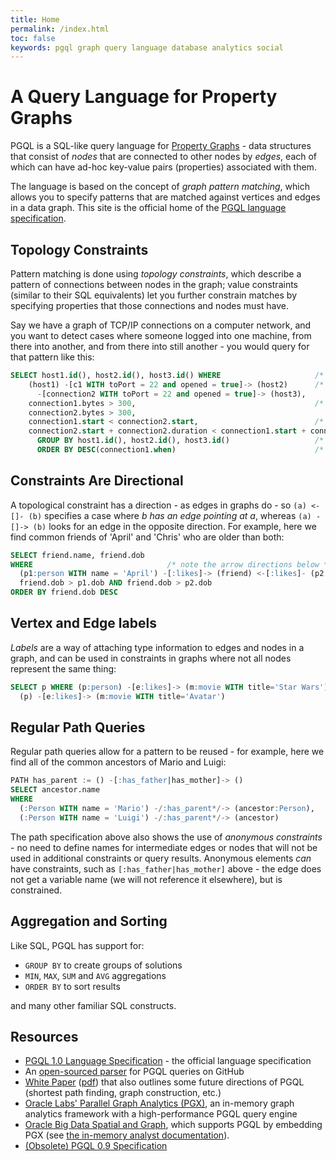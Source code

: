```yaml
---
title: Home
permalink: /index.html
toc: false
keywords: pgql graph query language database analytics social
---
```


A Query Language for Property Graphs
====================================

PGQL is a SQL-like query language for [Property Graphs](https://github.com/tinkerpop/blueprints/wiki/Property-Graph-Model) - data structures that consist of *nodes* that are connected to other nodes by *edges*, each of which can have ad-hoc key-value pairs (properties) associated with them.

The language is based on the concept of *graph pattern matching*, which allows you to specify patterns that are matched against vertices and edges in a data graph.  This site is the official home of the [PGQL language specification](spec/1.0/).


Topology Constraints
--------------------

Pattern matching is done using *topology constraints*, which describe a pattern of connections between nodes
in the graph;  value constraints (similar to their SQL equivalents) let you further constrain matches by specifying
properties that those connections and nodes must have.

Say we have a graph of TCP/IP connections on a computer network, and you want to detect cases where someone logged into
one machine, from there into another, and from there into still another - you would query for that pattern like this:

```sql
SELECT host1.id(), host2.id(), host3.id() WHERE                     /* choose what to return */
    (host1) -[c1 WITH toPort = 22 and opened = true]-> (host2)      /* topology must match this pattern */
      -[connection2 WITH toPort = 22 and opened = true]-> (host3),
    connection1.bytes > 300,                                        /* meaningful amount of data was exchanged */
    connection2.bytes > 300,
    connection1.start < connection2.start,                          /* second connection within time-frame of first */
    connection2.start + connection2.duration < connection1.start + connection1.duration
      GROUP BY host1.id(), host2.id(), host3.id()                   /* aggregate multiple matching connections */
      ORDER BY DESC(connection1.when)                               /* reverse sort chronologically */
```


Constraints Are Directional
---------------------------

A topological constraint has a direction - as edges in graphs do - so `(a) <-[]- (b)`
specifies a case where *b has an edge pointing at a*, whereas `(a) -[]-> (b)` looks
for an edge in the opposite direction.  For example, here we find common friends of
'April' and 'Chris' who are older than both:

```sql
SELECT friend.name, friend.dob
WHERE                              /* note the arrow directions below */
  (p1:person WITH name = 'April') -[:likes]-> (friend) <-[:likes]- (p2:person WITH name = 'Chris'),
  friend.dob > p1.dob AND friend.dob > p2.dob
ORDER BY friend.dob DESC
```

Vertex and Edge labels
----------------------

*Labels* are a way of attaching type information to edges and nodes in a graph, and can be used in
constraints in graphs where not all nodes represent the same thing:

```sql
SELECT p WHERE (p:person) -[e:likes]-> (m:movie WITH title='Star Wars'),
  (p) -[e:likes]-> (m:movie WITH title='Avatar')
```

Regular Path Queries
--------------------

Regular path queries allow for a pattern to be reused - for example, here we
find all of the common ancestors of Mario and Luigi:

```sql
PATH has_parent := () -[:has_father|has_mother]-> ()
SELECT ancestor.name
WHERE
  (:Person WITH name = 'Mario') -/:has_parent*/-> (ancestor:Person),
  (:Person WITH name = 'Luigi') -/:has_parent*/-> (ancestor)
```

The path specification above also shows the use of *anonymous constraints* - no
need to define names for intermediate edges or nodes that will not be used in
additional constraints or query results.  Anonymous elements *can* have constraints,
such as `[:has_father|has_mother]` above - the edge does not get a variable name
(we will not reference it elsewhere), but is constrained.

Aggregation and Sorting
-----------------------

Like SQL, PGQL has support for:

 * `GROUP BY` to create groups of solutions
 * `MIN`, `MAX`, `SUM` and `AVG` aggregations
 * `ORDER BY` to sort results

 and many other familiar SQL constructs.


Resources
---------

 - [PGQL 1.0 Language Specification](spec/1.0/) - the official language specification
 - An [open-sourced parser](https://github.com/oracle/pgql-lang) for PGQL queries on GitHub
 - [White Paper](http://dl.acm.org/citation.cfm?id=2960421) ([pdf](http://event.cwi.nl/grades/2016/07-VanRest.pdf)) that also outlines some future directions of PGQL
   (shortest path finding, graph construction, etc.)
 - [Oracle Labs' Parallel Graph Analytics (PGX)](http://www.oracle.com/technetwork/oracle-labs/parallel-graph-analytics/overview/index.html), an in-memory graph analytics framework with a high-performance PGQL query engine
 - [Oracle Big Data Spatial and Graph](http://www.oracle.com/technetwork/database/database-technologies/bigdata-spatialandgraph/overview/index.html), which supports PGQL by embedding PGX
   (see [the in-memory analyst documentation](http://docs.oracle.com/bigdata/bda45/BDSPA/using-inmem-analytics.htm#BDSPA264)).
 - [(Obsolete) PGQL 0.9 Specification](https://docs.oracle.com/cd/E56133_01/1.2.1/PGQL_Specification.pdf)
